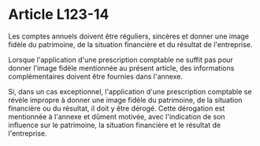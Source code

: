 # Article L123-14

Les comptes annuels doivent être réguliers, sincères et donner une image fidèle du patrimoine, de la situation financière et du résultat de l'entreprise.

Lorsque l'application d'une prescription comptable ne suffit pas pour donner l'image fidèle mentionnée au présent article, des informations complémentaires doivent être fournies dans l'annexe.

Si, dans un cas exceptionnel, l'application d'une prescription comptable se révèle impropre à donner une image fidèle du patrimoine, de la situation financière ou du résultat, il doit y être dérogé. Cette dérogation est mentionnée à l'annexe et dûment motivée, avec l'indication de son influence sur le patrimoine, la situation financière et le résultat de l'entreprise.
